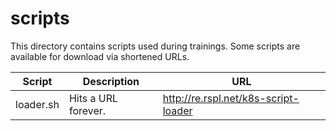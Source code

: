 # scripts

This directory contains scripts used during trainings. Some scripts are available for download via shortened URLs.

|Script|Description|URL|
|---|---|---|
|loader.sh|Hits a URL forever.|http://re.rspl.net/k8s-script-loader|
